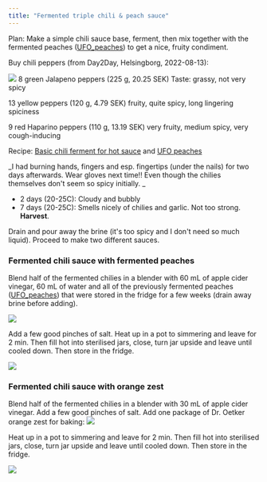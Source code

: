 ```yaml
---
title: "Fermented triple chili & peach sauce"
---
```


Plan: Make a simple chili sauce base, ferment, then mix together with the fermented peaches ([UFO_peaches](projects/fermentation/UFO_peaches.md)) to get a nice, fruity condiment.


Buy chili peppers (from Day2Day, Helsingborg, 2022-08-13): 

![](projects/attachments/IMG_20220813_171126.jpg)
8 green Jalapeno peppers (225 g, 20.25 SEK)
Taste: grassy, not very spicy

13 yellow peppers (120 g, 4.79 SEK)
fruity, quite spicy, long lingering spiciness

9 red Haparino peppers (110 g, 13.19 SEK)
very fruity, medium spicy, very cough-inducing

Recipe: [Basic chili ferment for hot sauce](projects/fermentation/Vegetable%20recipes.md#Basic%20chili%20ferment%20for%20hot%20sauce) and [UFO peaches](projects/fermentation/Vegetable%20recipes.md#UFO%20peaches)

_I had burning hands, fingers and esp. fingertips (under the nails) for two days afterwards. Wear gloves next time!! Even though the chilies themselves don't seem so spicy initially. _
- 2 days (20-25C): Cloudy and bubbly
- 7 days (20-25C): Smells nicely of chilies and garlic. Not too strong. **Harvest**.

Drain and pour away the brine (it's too spicy and I don't need so much liquid). Proceed to make two different sauces.

### Fermented chili sauce with fermented peaches
Blend half of the fermented chilies in a blender with 60 mL of apple cider vinegar, 60 mL of water and all of the previously fermented peaches ([UFO_peaches](projects/fermentation/UFO_peaches.md)) that were stored in the fridge for a few weeks (drain away brine before adding). 

![](projects/attachments/IMG_20220821_140228.jpg)

Add a few good pinches of salt. Heat up in a pot to simmering and leave for 2 min. Then fill hot into sterilised jars, close, turn jar upside and leave until cooled down. Then store in the fridge.

![](projects/attachments/IMG_20220821_140334.jpg)


### Fermented chili sauce with orange zest
Blend half of the fermented chilies in a blender with 30 mL of apple cider vinegar. Add a few good pinches of salt. Add one package of Dr. Oetker orange zest for baking:
![](projects/attachments/IMG_20220821_142921.jpg)

Heat up in a pot to simmering and leave for 2 min. Then fill hot into sterilised jars, close, turn jar upside and leave until cooled down. Then store in the fridge.

![](projects/attachments/IMG_20220821_171423.jpg)